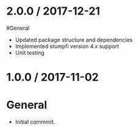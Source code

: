 2.0.0 / 2017-12-21
==================

#General
 - Updated package structure and dependencies
 - Implemented stumpfi version 4.x support
 - Unit testing


1.0.0 / 2017-11-02
==================

# General
 - Initial commmit.
